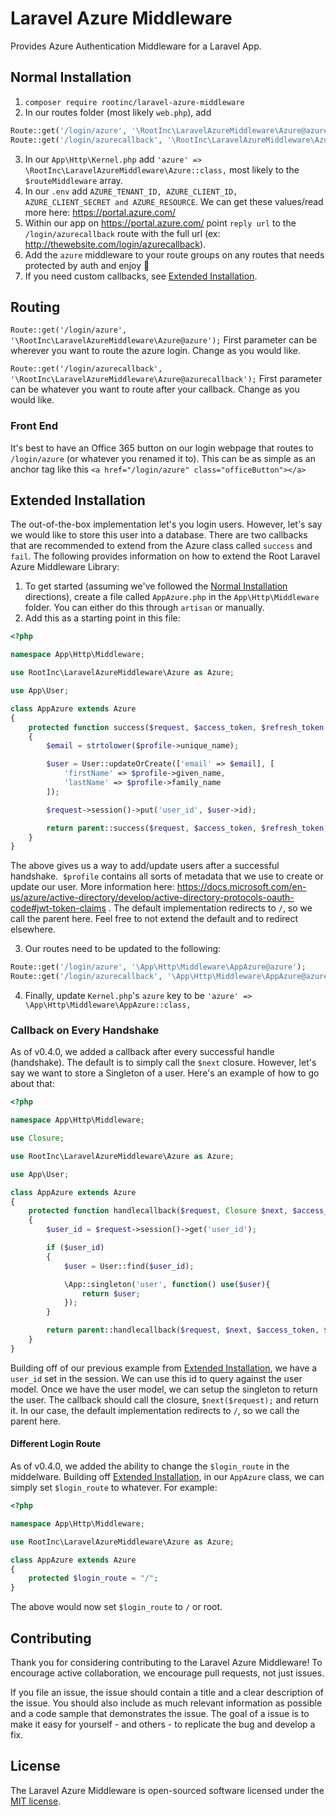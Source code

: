 # Laravel Azure Middleware

Provides Azure Authentication Middleware for a Laravel App.

## Normal Installation

1. `composer require rootinc/laravel-azure-middleware`
2. In our routes folder (most likely `web.php`), add
```php
Route::get('/login/azure', '\RootInc\LaravelAzureMiddleware\Azure@azure');
Route::get('/login/azurecallback', '\RootInc\LaravelAzureMiddleware\Azure@azurecallback');
```

3. In our `App\Http\Kernel.php` add `'azure' => \RootInc\LaravelAzureMiddleware\Azure::class,` most likely to the `$routeMiddleware` array.
4. In our `.env` add `AZURE_TENANT_ID, AZURE_CLIENT_ID, AZURE_CLIENT_SECRET and AZURE_RESOURCE`.  We can get these values/read more here: https://portal.azure.com/
5. Within our app on https://portal.azure.com/ point `reply url` to the `/login/azurecallback` route with the full url (ex: http://thewebsite.com/login/azurecallback).
6. Add the `azure` middleware to your route groups on any routes that needs protected by auth and enjoy :tada:
7. If you need custom callbacks, see [Extended Installation](#extended-installation).

## Routing

`Route::get('/login/azure', '\RootInc\LaravelAzureMiddleware\Azure@azure');` First parameter can be wherever you want to route the azure login.  Change as you would like.

`Route::get('/login/azurecallback', '\RootInc\LaravelAzureMiddleware\Azure@azurecallback');` First parameter can be whatever you want to route after your callback.  Change as you would like.

### Front End

It's best to have an Office 365 button on our login webpage that routes to `/login/azure` (or whatever you renamed it to).  This can be as simple as an anchor tag like this `<a href="/login/azure" class="officeButton"></a>` 

## Extended Installation

The out-of-the-box implementation let's you login users.  However, let's say we would like to store this user into a database.  There are two callbacks that are recommended to extend from the Azure class called `success` and `fail`. The following provides information on how to extend the Root Laravel Azure Middleware Library:

1. To get started (assuming we've followed the [Normal Installation](#normal-installation) directions), create a file called `AppAzure.php` in the `App\Http\Middleware` folder.  You can either do this through `artisan` or manually.
2. Add this as a starting point in this file:

```php
<?php

namespace App\Http\Middleware;

use RootInc\LaravelAzureMiddleware\Azure as Azure;

use App\User;

class AppAzure extends Azure
{
    protected function success($request, $access_token, $refresh_token, $profile)
    {
        $email = strtolower($profile->unique_name);

        $user = User::updateOrCreate(['email' => $email], [
            'firstName' => $profile->given_name,
            'lastName' => $profile->family_name
        ]);

        $request->session()->put('user_id', $user->id);

        return parent::success($request, $access_token, $refresh_token, $profile);
    }
}
```

The above gives us a way to add/update users after a successful handshake.  `$profile` contains all sorts of metadata that we use to create or update our user.  More information here: https://docs.microsoft.com/en-us/azure/active-directory/develop/active-directory-protocols-oauth-code#jwt-token-claims . The default implementation redirects to `/`, so we call the parent here.  Feel free to not extend the default and to redirect elsewhere.

3. Our routes need to be updated to the following:

```php
Route::get('/login/azure', '\App\Http\Middleware\AppAzure@azure');
Route::get('/login/azurecallback', '\App\Http\Middleware\AppAzure@azurecallback');
```

4. Finally, update `Kernel.php`'s `azure` key to be `'azure' => \App\Http\Middleware\AppAzure::class,`

### Callback on Every Handshake

As of v0.4.0, we added a callback after every successful handle (handshake).  The default is to simply call the `$next` closure.  However, let's say we want to store a Singleton of a user.  Here's an example of how to go about that:

```php
<?php

namespace App\Http\Middleware;

use Closure;

use RootInc\LaravelAzureMiddleware\Azure as Azure;

use App\User;

class AppAzure extends Azure
{
    protected function handlecallback($request, Closure $next, $access_token, $refresh_token)
    {
        $user_id = $request->session()->get('user_id');

        if ($user_id)
        {
            $user = User::find($user_id);

            \App::singleton('user', function() use($user){
                return $user;
            });
        }

        return parent::handlecallback($request, $next, $access_token, $refresh_token);
    }
}
```

Building off of our previous example from [Extended Installation](#extended-installation), we have a `user_id` set in the session.  We can use this id to query against the user model.  Once we have the user model, we can setup the singleton to return the user.  The callback should call the closure, `$next($request);` and return it.  In our case, the default implementation redirects to `/`, so we call the parent here.

#### Different Login Route

As of v0.4.0, we added the ability to change the `$login_route` in the middelware.  Building off [Extended Installation](#extended-installation), in our `AppAzure` class, we can simply set `$login_route` to whatever.  For example:

```php
<?php

namespace App\Http\Middleware;

use RootInc\LaravelAzureMiddleware\Azure as Azure;

class AppAzure extends Azure
{
    protected $login_route = "/";
}
```

The above would now set `$login_route` to `/` or root.

## Contributing

Thank you for considering contributing to the Laravel Azure Middleware! To encourage active collaboration, we encourage pull requests, not just issues.

If you file an issue, the issue should contain a title and a clear description of the issue. You should also include as much relevant information as possible and a code sample that demonstrates the issue. The goal of a issue is to make it easy for yourself - and others - to replicate the bug and develop a fix.

## License

The Laravel Azure Middleware is open-sourced software licensed under the [MIT license](http://opensource.org/licenses/MIT).
